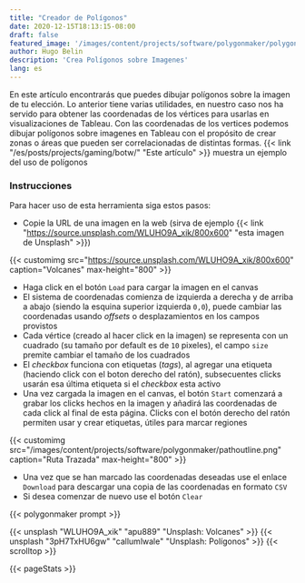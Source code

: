 ```yaml
---
title: "Creador de Polígonos"
date: 2020-12-15T18:13:15-08:00
draft: false
featured_image: '/images/content/projects/software/polygonmaker/polygon.jpg'
author: Hugo Belin
description: 'Crea Polígonos sobre Imagenes'
lang: es
---
```


En este artículo encontrarás que puedes dibujar polígonos sobre la imagen de tu elección. Lo anterior tiene varias utilidades, en nuestro caso nos ha servido para obtener 
las coordenadas de los vértices para usarlas en visualizaciones de Tableau. Con las coordenadas de los vertices podemos dibujar polígonos sobre imagenes en Tableau con el propósito 
de crear zonas o áreas que pueden ser correlacionadas de distintas formas. {{< link "/es/posts/projects/gaming/botw/" "Este artículo" >}} muestra un ejemplo del uso de polígonos

### Instrucciones ###
Para hacer uso de esta herramienta siga estos pasos:
- Copie la URL de una imagen en la web (sirva de ejemplo {{< link "https://source.unsplash.com/WLUHO9A_xik/800x600" "esta imagen de Unsplash" >}})

{{< customimg src="https://source.unsplash.com/WLUHO9A_xik/800x600" caption="Volcanes" max-height="800" >}}

- Haga click en el botón `Load` para cargar la imagen en el canvas
- El sistema de coordenadas comienza de izquierda a derecha y de arriba a abajo (siendo la esquina superior izquierda `0,0`), puede cambiar las coordenadas usando _offsets_ o desplazamientos 
en los campos provistos
- Cada vértice (creado al hacer click en la imagen) se representa con un cuadrado (su tamaño por default es de `10` pixeles), el campo `size` premite cambiar el tamaño de los cuadrados
- El _checkbox_ funciona con etiquetas (_tags_), al agregar una etiqueta (haciendo click con el boton derecho del ratón), subsecuentes clicks usarán esa última etiqueta si el _checkbox_ esta activo
- Una vez cargada la imagen en el canvas, el botón `Start` comenzará a grabar los clicks hechos en la imagen y añadirá las coordenadas de cada click al final de esta página. Clicks con el botón 
derecho del ratón permiten usar y crear etiquetas, útiles para marcar regiones

{{< customimg src="/images/content/projects/software/polygonmaker/pathoutline.png" caption="Ruta Trazada" max-height="800" >}}

- Una vez que se han marcado las coordenadas deseadas use el enlace `Download` para descargar una copia de las coordenadas en formato `CSV`
- Si desea comenzar de nuevo use el botón `Clear`

{{< polygonmaker prompt >}}

{{< unsplash "WLUHO9A_xik" "apu889" "Unsplash: Volcanes" >}}
{{< unsplash "3pH7TxHU6gw" "callumlwale" "Unsplash: Polígonos" >}}
{{< scrolltop >}}

{{< pageStats >}}
